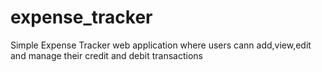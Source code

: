 # expense_tracker
Simple Expense Tracker web application where users cann add,view,edit and manage their credit and debit transactions
